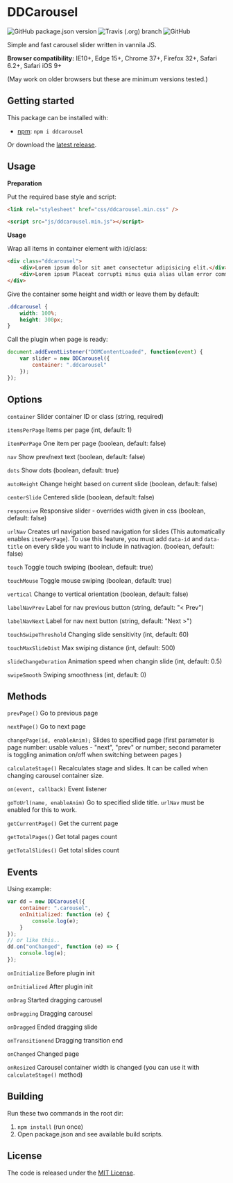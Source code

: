 # DDCarousel

![GitHub package.json version](https://img.shields.io/github/package-json/v/danaildinev/ddcarousel) ![Travis (.org) branch](https://img.shields.io/travis/danaildinev/ddcarousel/master) ![GitHub](https://img.shields.io/github/license/danaildinev/ddcarousel)

Simple and fast carousel slider written in vannila JS.

**Browser compatibility:** IE10+, Edge 15+, Chrome 37+, Firefox 32+, Safari 6.2+, Safari iOS 9+

(May work on older browsers but these are minimum versions tested.)

## Getting started

This package can be installed with:

- [npm](https://www.npmjs.com/package/ddcarousel): `npm i ddcarousel`

Or download the [latest release](https://github.com/danaildinev/ddcarousel/releases).

## Usage

**Preparation**

Put the required base style and script:

```html
<link rel="stylesheet" href="css/ddcarousel.min.css" />
```

```html
<script src="js/ddcarousel.min.js"></script>
```

**Usage**

Wrap all items in container element with id/class:

```html
<div class="ddcarousel">
	<div>Lorem ipsum dolor sit amet consectetur adipisicing elit.</div>
	<div>Lorem ipsum Placeat corrupti minus quia alias ullam error commodi recusandae dolores.</div>
</div>
```

Give the container some height and width or leave them by default:

```css
.ddcarousel {
	width: 100%;
	height: 300px;
}
```

Call the plugin when page is ready:

```js
document.addEventListener("DOMContentLoaded", function(event) {
	var slider = new DDCarousel({
		container: ".ddcarousel"
	});
});
```

## Options

`container` Slider container ID or class (string, required)

`itemsPerPage` Items per page (int, default: 1)

`itemPerPage` One item per page (boolean, default: false)

`nav` Show prev/next text (boolean, default: false)

`dots` Show dots (boolean, default: true)

`autoHeight` Change height based on current slide (boolean, default: false)

`centerSlide` Centered slide (boolean, default: false)

`responsive` Responsive slider - overrides width given in css (boolean, default: false)

`urlNav` Creates url navigation based navigation for slides (This automatically enables `itemPerPage`). To use this feature, you must add `data-id` and `data-title` on every slide you want to include in nativagion. (boolean, default: false)

`touch` Toggle touch swiping (boolean, default: true)

`touchMouse` Toggle mouse swiping (boolean, default: true)

`vertical` Change to vertical orientation (boolean, default: false)

`labelNavPrev` Label for nav previous button (string, default: "< Prev")

`labelNavNext` Label for nav next button (string, default: "Next >")

`touchSwipeThreshold` Changing slide sensitivity (int, default: 60)

`touchMaxSlideDist` Max swiping distance (int, default: 500)

`slideChangeDuration` Animation speed when changin slide (int, default: 0.5)

`swipeSmooth` Swiping smoothness (int, default: 0)

## Methods

`prevPage()` Go to previous page

`nextPage()` Go to next page

`changePage(id, enableAnim);` Slides to specified page (first parameter is page number: usable values - "next", "prev" or number; second parameter is toggling animation on/off when switching between pages )

`calculateStage()` Recalculates stage and slides. It can be called when changing carousel container size.

`on(event, callback)` Event listener

`goToUrl(name, enableAnim)` Go to specified slide title. `urlNav` must be enabled for this to work.

`getCurrentPage()` Get the current page

`getTotalPages()` Get total pages count

`getTotalSlides()` Get total slides count

## Events

Using example:

```js
var dd = new DDCarousel({
	container: ".carousel",
	onInitialized: function (e) {
		console.log(e);
	}
});
// or like this..
dd.on("onChanged", function (e) => {
	console.log(e);
});
```

`onInitialize` Before plugin init

`onInitialized` After plugin init

`onDrag` Started dragging carousel

`onDragging` Dragging carousel

`onDragged` Ended dragging slide

`onTransitionend` Dragging transition end

`onChanged` Changed page

`onResized` Carousel container width is changed (you can use it with `calculateStage()` method)

## Building

Run these two commands in the root dir:

1. `npm install` (run once)
2. Open package.json and see available build scripts.

## License

The code is released under the [MIT License](https://github.com/danaildinev/ddcarousel/blob/master/LICENSE).
